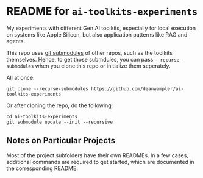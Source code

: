 # README for `ai-toolkits-experiments`

My experiments with different Gen AI toolkits, especially for local execution on systems like Apple Silicon, but also application patterns like RAG and agents.

This repo uses [git submodules](https://git-scm.com/book/en/v2/Git-Tools-Submodules) of other repos, such as the toolkits themselves. Hence, to get those submdules, you can pass `--recurse-submodules` when you clone this repo or initialize them seperately.

All at once:

```shell
git clone --recurse-submodules https://github.com/deanwampler/ai-toolkits-experiments
```

Or after cloning the repo, do the following:

```shell
cd ai-toolkits-experiments
git submodule update --init --recursive
```

## Notes on Particular Projects

Most of the project subfolders have their own READMEs. In a few cases, additional commands are required to get started, which are documented in the corresponding README.
